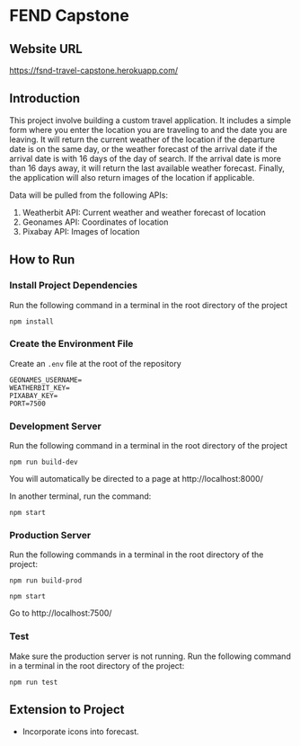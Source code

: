 # FEND Capstone

## Website URL

https://fsnd-travel-capstone.herokuapp.com/

## Introduction

This project involve building a custom travel application. It includes a simple form where
 you enter the location you are traveling to and the date you are leaving. It will return 
the current weather of the location if the departure date is on the same day, or the weather 
forecast of the arrival date if the arrival date is with 16 days of the day of search. If the 
arrival date is more than 16 days away, it will return the last available weather forecast. 
Finally, the application will also return images of the location if applicable.

Data will be pulled from the following APIs:
1. Weatherbit API: Current weather and weather forecast of location
2. Geonames API: Coordinates of location
3. Pixabay API: Images of location

## How to Run

### Install Project Dependencies

Run the following command in a terminal in the root directory of the project

```
npm install
```

### Create the Environment File

Create an `.env` file at the root of the repository

```
GEONAMES_USERNAME=
WEATHERBIT_KEY=
PIXABAY_KEY=
PORT=7500
```

### Development Server

Run the following command in a terminal in the root directory of the project

```
npm run build-dev
```

You will automatically be directed to a page at http://localhost:8000/

In another terminal, run the command:

```
npm start
```

### Production Server

Run the following commands in a terminal in the root directory of the project:

```
npm run build-prod
```

```
npm start
```

Go to http://localhost:7500/

### Test

Make sure the production server is not running. Run the following command in a terminal in the root directory of the project:

```
npm run test
```

## Extension to Project

* Incorporate icons into forecast.
